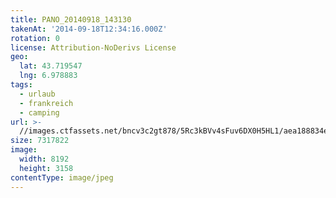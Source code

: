 ```yaml
---
title: PANO_20140918_143130
takenAt: '2014-09-18T12:34:16.000Z'
rotation: 0
license: Attribution-NoDerivs License
geo:
  lat: 43.719547
  lng: 6.978883
tags:
  - urlaub
  - frankreich
  - camping
url: >-
  //images.ctfassets.net/bncv3c2gt878/5Rc3kBVv4sFuv6DX0H5HL1/aea188834ecb782ae8764d5fef33d75c/pano_20140918_143130_28031246180_o
size: 7317822
image:
  width: 8192
  height: 3158
contentType: image/jpeg
---
```


